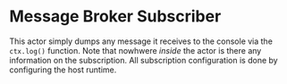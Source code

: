 # Message Broker Subscriber
This actor simply dumps any message it receives to the console via the `ctx.log()` function. Note that nowhwere _inside_ the actor is there any information on the subscription. All subscription configuration is done by configuring the host runtime.
